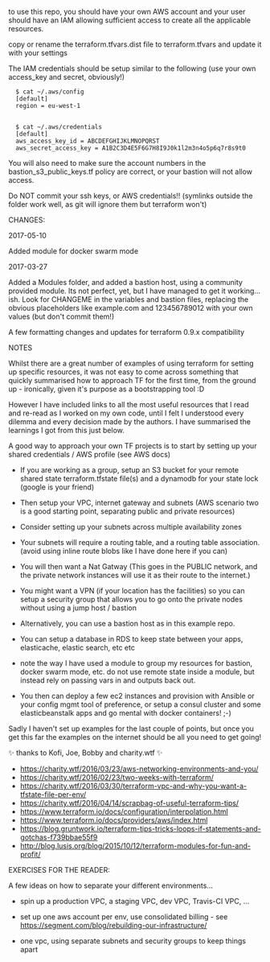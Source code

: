 to use this repo, you should have your own AWS account and your user should have an IAM allowing sufficient access to create all the applicable resources.

copy or rename the terraform.tfvars.dist file to terraform.tfvars and update it with your settings

The IAM credentials should be setup similar to the following (use your own access_key and secret, obviously!)

```
  $ cat ~/.aws/config
  [default]
  region = eu-west-1


  $ cat ~/.aws/credentials
  [default]
  aws_access_key_id = ABCDEFGHIJKLMNOPQRST
  aws_secret_access_key = A1B2C3D4E5F6G7H8I9J0k1l2m3n4o5p6q7r8s9t0
```

You will also need to make sure the account numbers in the bastion_s3_public_keys.tf policy are correct, or your bastion will not allow access.

Do NOT commit your ssh keys, or AWS credentials!! (symlinks outside the folder work well, as git will ignore them but terraform won't)


CHANGES:

2017-05-10

Added module for docker swarm mode

2017-03-27

Added a Modules folder, and added a bastion host, using a community provided module. Its not perfect, yet, but I have managed to get it working... ish. Look for CHANGEME in the variables and bastion files, replacing the obvious placeholders like example.com and 123456789012 with your own values (but don't commit them!)

A few formatting changes and updates for terraform 0.9.x compatibility


NOTES

Whilst there are a great number of examples of using terraform for setting up specific resources, it was not easy to come across something that quickly summarised how to approach TF for the first time, from the ground up - ironically, given it's purpose as a bootstrapping tool :D

However I have included links to all the most useful resources that I read and re-read as I worked on my own code, until I felt I understood every dilemma and every decision made by the authors. I have summarised the learnings I got from this just below. 



A good way to approach your own TF projects is to start by setting up your shared credentials / AWS profile (see AWS docs)

* If you are working as a group, setup an S3 bucket for your remote shared state terraform.tfstate file(s)  and a dynamodb for your state lock (google is your friend)

* Then setup your VPC, internet gateway and subnets (AWS scenario two is a good starting point, separating public and private resources)

* Consider setting up your subnets across multiple availability zones

* Your subnets will require a routing table, and a routing table association. (avoid using inline route blobs like I have done here if you can)

* You will then want a Nat Gatway (This goes in the PUBLIC network, and the private network instances will use it as their route to the internet.)

* You might want a VPN (if your location has the facilities) so you can setup a security group that allows you to go onto the private nodes without using a jump host / bastion

* Alternatively, you can use a bastion host as in this example repo.

* You can setup a database in RDS to keep state between your apps, elasticache, elastic search, etc etc

* note the way I have used a module to group my resources for bastion, docker swarm mode, etc. do not use remote state inside a module, but instead rely on passing vars in and outputs back out.

* You then can deploy a few ec2 instances and provision with Ansible or your config mgmt tool of preference, or setup a consul cluster and some elasticbeanstalk apps and go mental with docker containers! ;-)


Sadly I haven't set up examples for the last couple of points, but once you get this far the examples on the internet should be all you need to get going!


:sparkles: thanks to Kofi, Joe, Bobby and charity.wtf :sparkles: 

- https://charity.wtf/2016/03/23/aws-networking-environments-and-you/
- https://charity.wtf/2016/02/23/two-weeks-with-terraform/
- https://charity.wtf/2016/03/30/terraform-vpc-and-why-you-want-a-tfstate-file-per-env/
- https://charity.wtf/2016/04/14/scrapbag-of-useful-terraform-tips/
- https://www.terraform.io/docs/configuration/interpolation.html
- https://www.terraform.io/docs/providers/aws/index.html
- https://blog.gruntwork.io/terraform-tips-tricks-loops-if-statements-and-gotchas-f739bbae55f9
- http://blog.lusis.org/blog/2015/10/12/terraform-modules-for-fun-and-profit/


EXERCISES FOR THE READER:

A few ideas on how to separate your different environments...

- spin up a production VPC, a staging VPC, dev VPC, Travis-CI VPC, ...

- set up one aws account per env, use consolidated billing - see https://segment.com/blog/rebuilding-our-infrastructure/

- one vpc, using separate subnets and security groups to keep things apart


